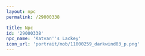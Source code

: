 ```yaml
---
layout: npc
permalink: /29000338

title: Npc
id: '29000338'
npc_name: 'Katvan''s Lackey'
icon_url: 'portrait/mob/11000259_darkwind03_p.png'
---
```

